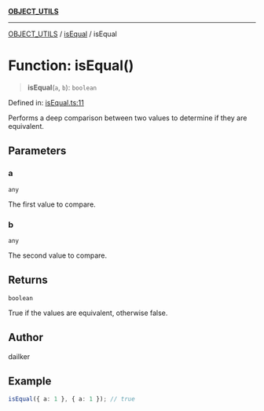 [**OBJECT_UTILS**](../../README.md)

***

[OBJECT_UTILS](../../README.md) / [isEqual](../README.md) / isEqual

# Function: isEqual()

> **isEqual**(`a`, `b`): `boolean`

Defined in: [isEqual.ts:11](https://github.com/dailker/everyutil/blob/0868190298b8cf2d6514015ce5723c81497e5681/src/object/isEqual.ts#L11)

Performs a deep comparison between two values to determine if they are equivalent.

## Parameters

### a

`any`

The first value to compare.

### b

`any`

The second value to compare.

## Returns

`boolean`

True if the values are equivalent, otherwise false.

## Author

dailker

## Example

```ts
isEqual({ a: 1 }, { a: 1 }); // true
```
